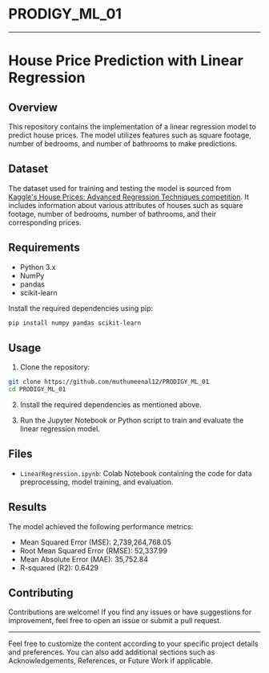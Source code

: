 # PRODIGY_ML_01
---

# House Price Prediction with Linear Regression

## Overview

This repository contains the implementation of a linear regression model to predict house prices. The model utilizes features such as square footage, number of bedrooms, and number of bathrooms to make predictions.

## Dataset

The dataset used for training and testing the model is sourced from [Kaggle's House Prices: Advanced Regression Techniques competition](https://www.kaggle.com/c/house-prices-advanced-regression-techniques/data). It includes information about various attributes of houses such as square footage, number of bedrooms, number of bathrooms, and their corresponding prices.

## Requirements

- Python 3.x
- NumPy
- pandas
- scikit-learn

Install the required dependencies using pip:

```bash
pip install numpy pandas scikit-learn
```

## Usage

1. Clone the repository:

```bash
git clone https://github.com/muthumeenal12/PRODIGY_ML_01
cd PRODIGY_ML_01
```

2. Install the required dependencies as mentioned above.

3. Run the Jupyter Notebook or Python script to train and evaluate the linear regression model.

## Files

- `LinearRegression.ipynb`: Colab Notebook containing the code for data preprocessing, model training, and evaluation.

## Results

The model achieved the following performance metrics:

- Mean Squared Error (MSE): 2,739,264,768.05
- Root Mean Squared Error (RMSE): 52,337.99
- Mean Absolute Error (MAE): 35,752.84
- R-squared (R2): 0.6429

## Contributing

Contributions are welcome! If you find any issues or have suggestions for improvement, feel free to open an issue or submit a pull request.


---

Feel free to customize the content according to your specific project details and preferences. You can also add additional sections such as Acknowledgements, References, or Future Work if applicable.

